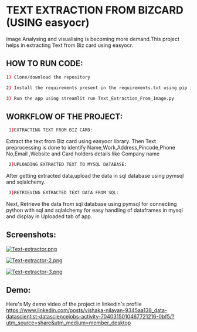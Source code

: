 
# TEXT EXTRACTION FROM BIZCARD (USING easyocr)


Image Analysing and visualising is becoming more demand.This project helps in extracting Text from Biz card using easyocr.



## HOW TO RUN CODE:
```bash
1) Clone/download the repository
```
```bash
2) Install the requirements present in the requirements.txt using pip install -r requirements.txt
```
```bash
3) Run the app using streamlit run Text_Extraction_From_Image.py
```
## WORKFLOW OF THE PROJECT:
```bash
 1)EXTRACTING TEXT FROM BIZ CARD:
```
 Extract the text from Biz card using easyocr library. Then Text preprocessing is done to identify Name,Work,Address,Pincode,Phone No,Email ,Website and Card holders details like Company name
```bash
 2)UPLOADING EXTRACTED TEXT TO MYSQL DATABASE:
 ```
 After getting extracted data,upload the data in sql database using pymsql and sqlalchemy.

 ```bash
  3)RETRIEVING EXTRACTED TEXT DATA FROM SQL:
 ```
 Next, Retrieve the data from sql database using pymsql for connecting python with sql and sqlalchemy for easy handling of dataframes in mysql and display in Uploaded tab of app.


## Screenshots:

[![Text-extractor.png](https://i.postimg.cc/d1FVCC3T/Text-extractor.png)](https://postimg.cc/TykxMprR)

[![Text-extractor-2.png](https://i.postimg.cc/bYQ0MZ5C/Text-extractor-2.png)](https://postimg.cc/Th3W53fg)

[![Text-extractor-3.png](https://i.postimg.cc/y85SWK53/Text-extractor-3.png)](https://postimg.cc/dh20SbJJ)
## Demo:
Here's My demo video  of the project
in linkedin's profile
https://www.linkedin.com/posts/vishaka-nilavan-9345aa138_data-datascientist-datasciencejobs-activity-7040315010467721216-0bf5/?utm_source=share&utm_medium=member_desktop

